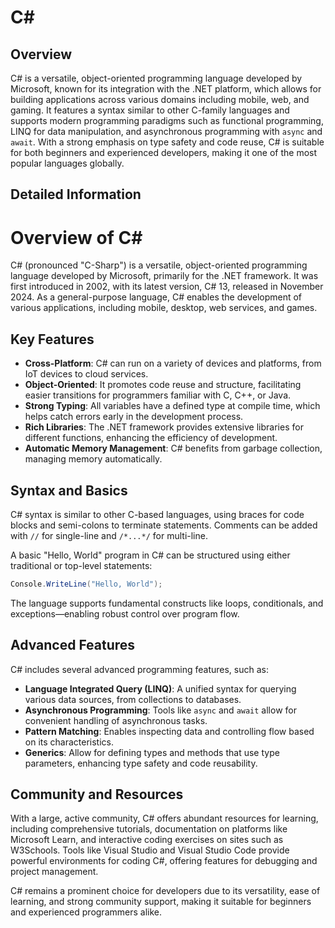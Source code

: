 # C#

## Overview

C# is a versatile, object-oriented programming language developed by Microsoft, known for its integration with the .NET platform, which allows for building applications across various domains including mobile, web, and gaming. It features a syntax similar to other C-family languages and supports modern programming paradigms such as functional programming, LINQ for data manipulation, and asynchronous programming with `async` and `await`. With a strong emphasis on type safety and code reuse, C# is suitable for both beginners and experienced developers, making it one of the most popular languages globally.

## Detailed Information

# Overview of C#

C# (pronounced "C-Sharp") is a versatile, object-oriented programming language developed by Microsoft, primarily for the .NET framework. It was first introduced in 2002, with its latest version, C# 13, released in November 2024. As a general-purpose language, C# enables the development of various applications, including mobile, desktop, web services, and games.

## Key Features

- **Cross-Platform**: C# can run on a variety of devices and platforms, from IoT devices to cloud services.
- **Object-Oriented**: It promotes code reuse and structure, facilitating easier transitions for programmers familiar with C, C++, or Java.
- **Strong Typing**: All variables have a defined type at compile time, which helps catch errors early in the development process.
- **Rich Libraries**: The .NET framework provides extensive libraries for different functions, enhancing the efficiency of development.
- **Automatic Memory Management**: C# benefits from garbage collection, managing memory automatically.

## Syntax and Basics

C# syntax is similar to other C-based languages, using braces for code blocks and semi-colons to terminate statements. Comments can be added with `//` for single-line and `/*...*/` for multi-line.

A basic "Hello, World" program in C# can be structured using either traditional or top-level statements:

```csharp
Console.WriteLine("Hello, World");
```

The language supports fundamental constructs like loops, conditionals, and exceptions—enabling robust control over program flow. 

## Advanced Features

C# includes several advanced programming features, such as:
- **Language Integrated Query (LINQ)**: A unified syntax for querying various data sources, from collections to databases.
- **Asynchronous Programming**: Tools like `async` and `await` allow for convenient handling of asynchronous tasks.
- **Pattern Matching**: Enables inspecting data and controlling flow based on its characteristics.
- **Generics**: Allow for defining types and methods that use type parameters, enhancing type safety and code reusability.

## Community and Resources

With a large, active community, C# offers abundant resources for learning, including comprehensive tutorials, documentation on platforms like Microsoft Learn, and interactive coding exercises on sites such as W3Schools. Tools like Visual Studio and Visual Studio Code provide powerful environments for coding C#, offering features for debugging and project management. 

C# remains a prominent choice for developers due to its versatility, ease of learning, and strong community support, making it suitable for beginners and experienced programmers alike.


